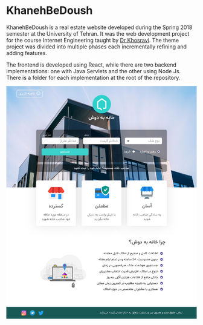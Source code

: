 # KhanehBeDoush

KhanehBeDoush is a real estate website developed during the Spring 2018 semester at the University of Tehran. It was the web development project for the course Internet Engineering taught by [Dr Khosravi](http://ece.ut.ac.ir/en/~r.khosravi). The theme project was divided into multiple phases each incrementally refining and adding features. 

The frontend is developed using React, while there are two backend implementations: one with Java Servlets and the other using Node Js. There is a folder for each implementation at the root of the repository.

![Alt text](pictures/homepage.png?raw=true "HomePage")
